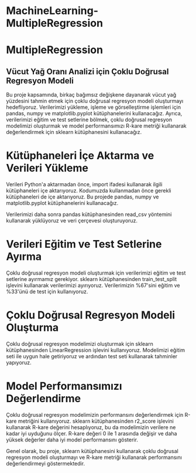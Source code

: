 # MachineLearning-MultipleRegression

# MultipleRegression
## Vücut Yağ Oranı Analizi için Çoklu Doğrusal Regresyon Modeli
Bu proje kapsamında, birkaç bağımsız değişkene dayanarak vücut yağ yüzdesini tahmin etmek için çoklu doğrusal regresyon modeli oluşturmayı hedefliyoruz. Verilerimizi yükleme, işleme ve görselleştirme işlemleri için pandas, numpy ve matplotlib.pyplot kütüphanelerini kullanacağız. Ayrıca, verilerimizi eğitim ve test setlerine bölmek, çoklu doğrusal regresyon modelimizi oluşturmak ve model performansımızı R-kare metriği kullanarak değerlendirmek için sklearn kütüphanesini kullanacağız.

# Kütüphaneleri İçe Aktarma ve Verileri Yükleme
Verileri Python'a aktarmadan önce, import ifadesi kullanarak ilgili kütüphaneleri içe aktarıyoruz. Kodumuzda kullanmadan önce gerekli kütüphaneleri de içe aktarıyoruz. Bu projede pandas, numpy ve matplotlib.pyplot kütüphanelerini kullanacağız.

Verilerimizi daha sonra pandas kütüphanesinden read_csv yöntemini kullanarak yüklüyoruz ve veri çerçevesi oluşturuyoruz.

# Verileri Eğitim ve Test Setlerine Ayırma
Çoklu doğrusal regresyon modeli oluşturmak için verilerimizi eğitim ve test setlerine ayırmamız gerekiyor. sklearn kütüphanesinden train_test_split işlevini kullanarak verilerimizi ayırıyoruz. Verilerimizin %67'sini eğitim ve %33'ünü de test için kullanıyoruz.

# Çoklu Doğrusal Regresyon Modeli Oluşturma
Çoklu doğrusal regresyon modelimizi oluşturmak için sklearn kütüphanesinden LinearRegression işlevini kullanıyoruz. Modelimizi eğitim seti ile uygun hale getiriyoruz ve ardından test seti kullanarak tahminler yapıyoruz.

# Model Performansımızı Değerlendirme
Çoklu doğrusal regresyon modelimizin performansını değerlendirmek için R-kare metriğini kullanıyoruz. sklearn kütüphanesinden r2_score işlevini kullanarak R-kare değerini hesaplıyoruz, bu da modelimizin verilere ne kadar iyi uyduğunu ölçer. R-kare değeri 0 ile 1 arasında değişir ve daha yüksek değerler daha iyi model performansını gösterir.

Genel olarak, bu proje, sklearn kütüphanesini kullanarak çoklu doğrusal regresyon modeli oluşturmayı ve R-kare metriği kullanarak performansını değerlendirmeyi göstermektedir.
